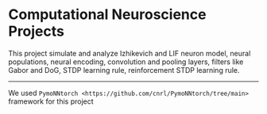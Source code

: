 # Computational Neuroscience Projects

This project simulate and analyze Izhikevich and LIF neuron model, neural populations, neural encoding, convolution and pooling layers, filters like Gabor and DoG, STDP learning rule, reinforcement STDP learning rule.

---

We used `PymoNNtorch <https://github.com/cnrl/PymoNNtorch/tree/main>` framework for this project
